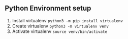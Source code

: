 ## Python Environment setup

1. Install virtualenv `python3 -m pip install virtualenv`
2. Create virtualenv `python3 -m virtualenv venv`
3. Activate virtualenv `source venv/bin/activate`
